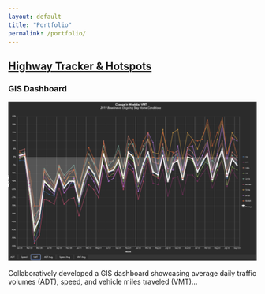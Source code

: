 ```yaml
---
layout: default
title: "Portfolio"
permalink: /portfolio/
---
```


<main class="portfolio-extent">
  <div class="portfolio-item">
    <div class="portfolio-content">
      <div class="portfolio-header-wrapper">
        <div class="portfolio-header-text">
          <h2 class="portfolio-item-header">
            <a href="https://experience.arcgis.com/experience/82fcdaa5a1804337af609b1d8720d8d6" target="_blank" rel="noopener noreferrer">Highway Tracker & Hotspots</a>
          </h2>
          <h3 class="portfolio-item-subheader">GIS Dashboard</h3>
        </div>
        <img src="/assets/images/portfolio_hwytracker.png" alt="Highway Tracker & Hotspots" class="portfolio-preview-image">
      </div>
      <p>Collaboratively developed a GIS dashboard showcasing average daily traffic volumes (ADT), speed, and vehicle miles traveled (VMT)...</p>
    </div>
  </div>

  <div class="spacer-50"></div>
</main>

